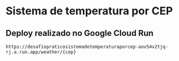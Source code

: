 
# Sistema de temperatura por CEP  

## Deploy realizado no Google Cloud Run
`https://desafiopraticosistemadetemperaturaporcep-aov54v2tjq-rj.a.run.app/weather/{cep}`
